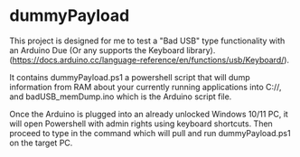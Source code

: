# dummyPayload
This project is designed for me to test a "Bad USB" type functionality with an Arduino Due (Or any supports the Keyboard library).
(https://docs.arduino.cc/language-reference/en/functions/usb/Keyboard/).

It contains dummyPayload.ps1 a powershell script that will dump information from RAM about your currently running applications into C://, and badUSB_memDump.ino which is the Arduino script file.

Once the Arduino is plugged into an already unlocked Windows 10/11 PC, it will open Powershell with admin rights using keyboard shortcuts.
Then proceed to type in the command which will pull and run dummyPayload.ps1 on the target PC.
